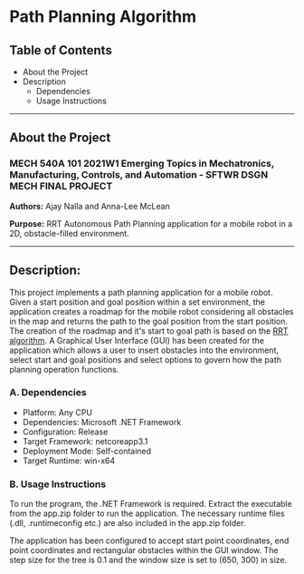 # **Path Planning Algorithm**

## **Table of Contents**
* About the Project
* Description
    * Dependencies
    * Usage Instructions


---

## **About the Project**
### MECH 540A 101 2021W1 Emerging Topics in Mechatronics, Manufacturing, Controls, and Automation - SFTWR DSGN MECH FINAL PROJECT
**Authors:** Ajay Nalla and Anna-Lee McLean

**Purpose:** RRT Autonomous Path Planning application for a mobile robot in a 2D, obstacle-filled environment.

---

## **Description:** 
This project implements a path planning application for a mobile robot. Given a start position and goal position within a set environment, the application creates a roadmap for the mobile robot considering all obstacles in the map and returns the path to the goal position from the start position. The creation of the roadmap and it's start to goal path is based on the [RRT algorithm](https://en.wikipedia.org/wiki/Rapidly-exploring_random_tree). A Graphical User Interface (GUI) has been created for the application which allows a user to insert obstacles into the environment, select start and goal positions and select options to govern how the path planning operation functions.

### **A. Dependencies**
* Platform: Any CPU
* Dependencies: Microsoft .NET Framework
* Configuration: Release
* Target Framework: netcoreapp3.1
* Deployment Mode: Self-contained
* Target Runtime: win-x64

### **B. Usage Instructions**
To run the program, the .NET Framework is required. Extract the executable from the app.zip folder to run the application. The necessary runtime files (.dll, .runtimeconfig etc.) are also included in the app.zip folder.

The application has been configured to accept start point coordinates, end point coordinates and rectangular obstacles within the GUI window. The step size for the tree is 0.1 and the window size is set to (650, 300) in size.
